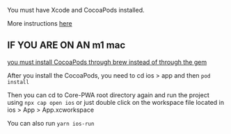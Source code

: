 You must have Xcode and CocoaPods installed.

More instructions [here](https://capacitorjs.com/docs/ios)

## IF YOU ARE ON AN m1 mac

[you must install CocoaPods through brew instead of through the gem](https://stackoverflow.com/questions/64901180/how-to-run-cocoapods-on-apple-silicon-m1)


After you install the CocoaPods, you need to cd ios > app and then `pod install`

Then you can cd to Core-PWA root directory again and run the project using `npx cap open ios` or just double click on the workspace file located in ios > App > App.xcworkspace

You can also run `yarn ios-run`
